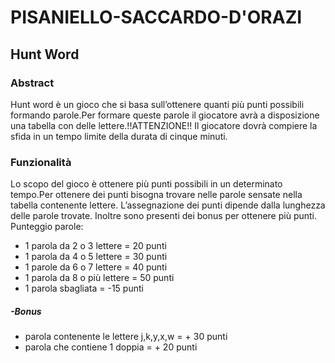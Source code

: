 # PISANIELLO-SACCARDO-D'ORAZI

## Hunt Word

### Abstract
Hunt word è un gioco che si basa sull’ottenere quanti più punti possibili formando parole.Per formare queste parole il giocatore avrà a disposizione una tabella con delle lettere.!!ATTENZIONE!! Il giocatore dovrà compiere la sfida in un tempo limite della durata di cinque minuti.

### Funzionalità
Lo scopo del gioco è ottenere più punti possibili in un determinato tempo.Per ottenere dei punti bisogna trovare nelle parole sensate nella tabella contenente lettere. L’assegnazione dei punti dipende dalla lunghezza delle parole trovate. Inoltre sono presenti dei bonus per ottenere più punti.
Punteggio parole:
- 1 parola da 2 o 3 lettere = 20 punti 
- 1 parola da 4 o 5 lettere = 30 punti   
- 1 parole da 6 o 7 lettere = 40 punti 
- 1 parola da 8 o più lettere = 50 punti 
- 1 parola sbagliata = -15 punti  
##### -Bonus 
- parola contenente le lettere j,k,y,x,w = + 30 punti  
- parola che contiene 1 doppia = + 20 punti 
